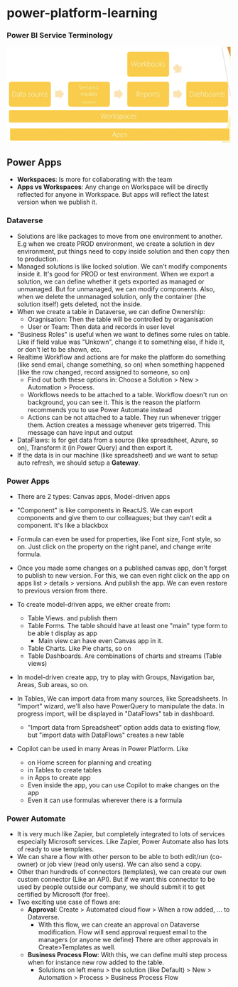 # power-platform-learning
### Power BI Service Terminology
![power bi terminology](assets/power-bi-terminology.png)

## Power Apps
- **Workspaces**: Is more for collaborating with the team
- **Apps vs Workspaces**: Any change on Workspace will be directly reflected for anyone in Workspace. But apps will reflect the latest version when we publish it.

### Dataverse
- Solutions are like packages to move from one environment to another. E.g when we create PROD environment, we create a solution in dev environment, put things need to copy inside solution and then copy then to production.
- Managed solutions is like locked solution. We can't modify components inside it. It's good for PROD or test environment. When we export a solution, we can define whether it gets exported as managed or unmanaged. But for unmanaged, we can modify components. Also, when we delete the unmanaged solution, only the container (the solution itself) gets deleted, not the inside.
- When we create a table in Dataverse, we can define Ownership:
  - Oragnisation: Then the table will be controlled by oraganisation
  - User or Team: Then data and records in user level
- "Business Roles" is useful when we want to defines some rules on table. Like if field value was "Unkown", change it to something else, if hide it, or don't let to be shown, etc.
- Realtime Workflow and actions are for make the platform do something (like send email, change something, so on) when something happened (like the row changed, record assigned to someone, so on)
  - Find out both these options in: Choose a Solution > New > Automation > Process. 
  - Workflows needs to be attached to a table. Workflow doesn't run on background, you can see it. This is the reason the platform recommends you to use Power Automate instead
  - Actions can be not attached to a table. They run whenever trigger them. Action creates a message whenever gets trigerred. This message can have input and output 
- DataFlaws: Is for get data from a source (like spreadsheet, Azure, so on), Transform it (in Power Query) and then export it.
- If the data is in our machine (like spreadsheet) and we want to setup auto refresh, we should setup a **Gateway**. 
### Power Apps
- There are 2 types: Canvas apps, Model-driven apps
- "Component" is like components in  ReactJS. We can export components and give them to our colleagues; but they can't edit a component. It's like a blackbox
- Formula can even be used for properties, like Font size, Font style, so on. Just click on the property on the right panel, and change write formula.
- Once you made some changes on a published canvas app, don't forget to publish to new version. For this, we can even right click on the app on apps list > details > versions. And publish the app. We can even restore to previous version from there.

- To create model-driven apps, we either create from:
  - Table Views. and publish them
  - Table Forms. The table should have at least one "main" type form to be able t display as app
    - Main view can have even Canvas app in it.
  - Table Charts. Like Pie charts, so on
  - Table Dashboards. Are combinations of charts and streams (Table views)
- In model-driven create app, try to play with Groups, Navigation bar, Areas, Sub areas, so on.
- In Tables, We can import data from many sources, like Spreadsheets. In "Import" wizard, we'll also have PowerQuery to manipulate the data. In progress import, will be displayed in "DataFlows" tab in dashboard.
  - "Import data from Spreadsheet" option adds data to existing flow, but "import data with DataFlows" creates a new table

- Copilot can be used in many Areas in Power Platform. Like
  - on Home screen for planning and creating
  - in Tables to create tables
  - in Apps to create app
  - Even inside the app, you can use Copilot to make changes on the app
  - Even it can use formulas wherever there is a formula


### Power Automate
- It is very much like Zapier, but completely integrated to lots of services especially Microsoft services. Like Zapier, Power Automate also has lots of ready to use templates.
- We can share a flow with other person to be able to both edit/run (co-owner) or job view (read only users). We can also send a copy.
- Other than hundreds of connectors (templates), we can create our own custom connector (Like an API). But if we want this connector to be used by people outside our company, we should submit it to get certified by Microsoft (for free).
- Two exciting use case of flows are:
  - **Approval**: Create > Automated cloud flow > When a row added, ... to Dataverse.
    - With this flow, we can create an approval on Dataverse modification. Flow will send approval request email to the managers (or anyone we define)
    There are other approvals in Create>Templates as well.
  - **Business Process Flow**: With this, we can define multi step process when for instance new row added to the table.
    - Solutions on left menu > the solution (like Default) > New > Automation > Process > Business Process Flow 
